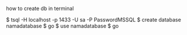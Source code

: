 how to create db in terminal

$ tsql -H localhost -p 1433 -U sa -P PasswordMSSQL
$ create database namadatabase
$ go
$ use namadatabase
$ go


